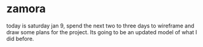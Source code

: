# zamora



today is saturday jan 9, spend the next two to three days to wireframe and draw some plans for the project. Its going to be an updated model of what I did before. 